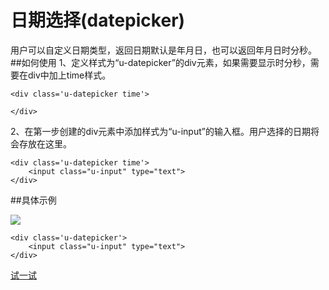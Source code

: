 # 日期选择(datepicker)
用户可以自定义日期类型，返回日期默认是年月日，也可以返回年月日时分秒。
##如何使用
1、定义样式为“u-datepicker”的div元素，如果需要显示时分秒，需要在div中加上time样式。
	
	<div class='u-datepicker time'>
        
    </div>
2、在第一步创建的div元素中添加样式为“u-input”的输入框。用户选择的日期将会存放在这里。

	<div class='u-datepicker time'>
        <input class="u-input" type="text">
    </div>

##具体示例

![](img/date1.png) 

	<div class='u-datepicker'>
        <input class="u-input" type="text">
    </div>



[试一试](http://iuap.yonyou.com:8000/#/demos/ui/datetime/date "试一试")










